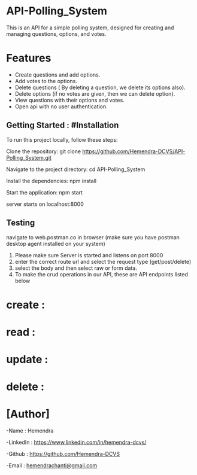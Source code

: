# API-Polling_System

This is an API for a simple polling system, designed for creating and managing questions, options, and votes.

# Features

- Create questions and add options.
- Add votes to the options.
- Delete questions ( By deleting a question, we delete its options also).
- Delete options (if no votes are given, then we can delete option).
- View questions with their options and votes.
- Open api with no user authentication.



## Getting Started : #Installation

To run this project locally, follow these steps:

Clone the repository: git clone <https://github.com/Hemendra-DCVS/API-Polling_System.git>

Navigate to the project directory: cd API-Polling_System

Install the dependencies: npm install

Start the application: npm start

server starts on localhost:8000

## Testing

navigate to web.postman.co in browser (make sure you have postman desktop agent installed on your system) 
1. Please make sure Server is started and listens on port 8000 
2. enter the correct route url and select the request type (get/post/delete) 
3. select the body and then select raw or form data.
4. To make the crud operations in our API, these are API endpoints listed below
# create :

# read :

# update :

# delete :







# [Author]
-Name : Hemendra

-LinkedIn : https://www.linkedin.com/in/hemendra-dcvs/

-Github : https://github.com/Hemendra-DCVS

-Email : hemendrachanti@gmail.com

